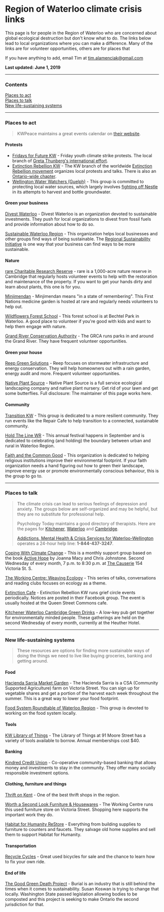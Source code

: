 # Region of Waterloo climate crisis links
This page is for people in the Region of Waterloo who are concerned about global ecological destruction but don't know what to do. The links below lead to local organizations where you can make a difference. Many of the links are for volunteer opportunities, others are for places that

If you have anything to add, email Tim at [tim.alamenciak@gmail.com](mailto:tim.alamenciak@gmail.com)

__Last updated: June 1, 2019__

***

### Contents

[Places to act](#places-to-act)  
[Places to talk](#places-to-talk)  
[New life-sustaining systems](#new-life-sustaining-systems)

***

### Places to act

>KWPeace maintains a great events calendar on [their website](https://kwpeace.ca/).

#### Protests

* [Fridays for Future KW](https://www.facebook.com/fridaysforfuturekw/) - Friday youth climate strike protests. The local branch of [Greta Thunberg's international effort](https://www.fridaysforfuture.org/).
* [Extinction Rebellion KW](https://www.facebook.com/groups/ExtinctionRebellionKW/) - The KW branch of the worldwide [Extinction Rebellion movement](https://rebellion.earth) organizes local protests and talks. There is also an [Ontario-wide chapter](https://www.facebook.com/extinctionrebellionontario/).
* [Wellington Water Watchers (Guelph)](http://wellingtonwaterwatchers.ca/) - This group is committed to protecting local water sources, which largely involves [fighting off Nestle](https://www.saynotonestle.ca/) in its attempts to harvest and bottle groundwater.

#### Green your business

[Divest Waterloo](http://divestwaterloo.ca/) - Divest Waterloo is an organization devoted to sustainable investments. They push for local organizations to divest from fossil fuels and provide information about how to do so.

[Sustainable Waterloo Region](https://www.sustainablewaterlooregion.ca/) - This organization helps local businesses and other groups find ways of being sustainable. The [Regional Sustainability Initiative](https://www.sustainablewaterlooregion.ca/join-a-program/regional-sustainability-initiative/) is one way that your business can find ways to be more sustainable.

#### Nature

[rare Charitable Research Reserve](https://raresites.org/volunteer/) - rare is a 1,000-acre nature reserve in Cambridge that regularly hosts volunteer events to help with the restoration and maintenance of the property. If you want to get your hands dirty and learn about plants, this one is for you.

[Minjimendan](http://minjimendan.com/) - Minjimendan means "in a state of remembering". This First Nations medicine garden is hosted at rare and regularly needs volunteers to help out.

[Wildflowers Forest School](http://wildflowersforestschool.ca/) - This forest school is at Bechtel Park in Waterloo. A good place to volunteer if you're good with kids and want to help them engage with nature.

[Grand River Conservation Authority](https://www.grandriver.ca/en/learn-get-involved/volunteer.aspx) - The GRCA runs parks in and around the Grand River. They have frequent volunteer opportunities.

#### Green your house

[Reep Green Solutions](https://reepgreen.ca/) - Reep focuses on stormwater infrastructure and energy conservation. They will help homeowners out with a rain garden, energy audit and more. Frequent volunteer opportunities.

[Native Plant Source](http://www.nativeplantsource.com/) - Native Plant Source is a full service ecological landscaping company and native plant nursery. Get rid of your lawn and get some butterflies. Full disclosure: The maintainer of this page works here.

#### Community

[Transition KW](https://www.facebook.com/TransitionKW/) - This group is dedicated to a more resilient community. They run events like the Repair Cafe to help transition to a connected, sustainable community.

[Hold The Line WR](https://www.facebook.com/HoldtheLineWR/) - This annual festival happens in September and is dedicated to celebrating (and holding) the boundary between urban and rural in Waterloo Region.

[Faith and the Common Good](https://www.faithcommongood.org/kitchener_waterloo) - This organization is dedicated to helping religious institutions improve their environmental footprint. If your faith organization needs a hand figuring out how to green their landscape, improve energy use or promote environmentally conscious behaviour, this is the group to go to.

***

### Places to talk

>The climate crisis can lead to serious feelings of depression and anxiety. The groups below are self-organized and may be helpful, but they are no substitute for professional help.
>
>Psychology Today maintains a good directory of therapists. Here are the pages for [Kitchener](https://www.psychologytoday.com/ca/therapists/on/kitchener), [Waterloo](https://www.psychologytoday.com/ca/therapists/on/waterloo) and [Cambridge](https://www.psychologytoday.com/ca/therapists/on/cambridge).
>
>[Addictions, Mental Health & Crisis Services for Waterloo-Wellington](http://here247.ca/) operates a 24-hour help line: **1-844-437-3247**.

[Coping With Climate Change](https://www.facebook.com/events/2349419085302733/) - This is a monthly support group based on the book [Active Hope](https://www.activehope.info/) by Joanna Macy and Chris Johnstone. Second Wednesday of every month, 7 p.m. to 8:30 p.m. at [The Causerie](https://www.marit.ca/) 154 Victoria St. S.

[The Working Centre: Weaving Ecology](https://www.theworkingcentre.org/21083-weaving-ecology-2018-19) - This series of talks, conversations and reading clubs focuses on ecology as a theme.

[Extinction Cafe](https://www.facebook.com/groups/ExtinctionRebellionKW/) - Extinction Rebellion KW runs grief circle events periodically. Notices are posted in their Facebook group. The event is usually hosted at the Queen Street Commons cafe.

[Kitchener Waterloo Cambridge Green Drinks](http://www.greendrinks.org/ON/Kitchener%20Waterloo%20Cambridge) - A low-key pub get together for environmentally minded people. These gatherings are held on the second Wednesday of every month, currently at the Heuther Hotel.

***

### New life-sustaining systems

>These resources are options for finding more sustainable ways of doing the things we need to live like buying groceries, banking and getting around.

#### Food

[Hacienda Sarria Market Garden](https://www.theworkingcentre.org/hacienda-sarria-market-garden/518) - The Hacienda Sarria is a CSA (Community Supported Agriculture) farm on Victoria Street. You can sign up for vegetable shares and get a portion of the harvest each week throughout the summer. This is a great way to lower your food footprint.

[Food System Roundtable of Waterloo Region](http://www.wrfoodsystem.ca/) - This group is devoted to working on the food system locally.

#### Tools

[KW Library of Things](http://kwlot.ca) - The Library of Things at 91 Moore Street has a variety of tools available to borrow. Annual memberships cost $40.

#### Banking

[Kindred Credit Union](https://www.kindredcu.com/) - Co-operative community-based banking that allows money and investments to stay in the community. They offer many socially responsible investment options.

#### Clothing, furniture and things

[Thrift on Kent](http://thriftonkent.com/) - One of the best thrift shops in the region.

[Worth a Second Look Furniture & Housewares](https://www.theworkingcentre.org/worth-second-look/166) - The Working Centre runs this used furniture store on Victoria Street. Shopping here supports the important work they do.

[Habitat for Humanity ReStore](https://habitatwr.ca/restore) - Everything from building supplies to furniture to counters and faucets. They salvage old home supplies and sell them to support Habitat for Humanity.

#### Transportation

[Recycle Cycles](https://www.theworkingcentre.org/recycle-cycles/153) - Great used bicycles for sale and the chance to learn how to fix your own ride.

#### End of life

[The Good Green Death Project](http://goodgreendeathproject.ca/) - Burial is an industry that is still behind the times when it comes to sustainability. Susan Koswan is trying to change that locally. Washington State passed legislation allowing bodies to be composted and this project is seeking to make Ontario the second jurisdiction for that.
